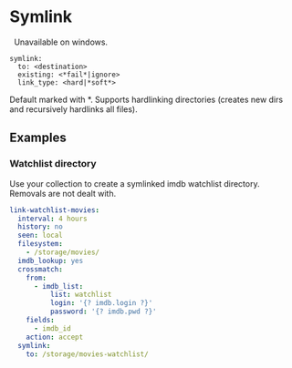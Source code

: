 # Symlink
<div class="alert alert-warning" role="alert">
  <span class="glyphicon glyphicon-info-sign"></span>
  &nbsp;
  Unavailable on windows.
</div>


```text
symlink:
  to: <destination>
  existing: <*fail*|ignore>
  link_type: <hard|*soft*>
```
Default marked with \*. Supports hardlinking directories (creates new dirs and recursively hardlinks all files).
## Examples


### Watchlist directory
Use your collection to create a symlinked imdb watchlist directory. Removals are not dealt with.

```yaml
link-watchlist-movies:
  interval: 4 hours
  history: no
  seen: local
  filesystem:
    - /storage/movies/
  imdb_lookup: yes
  crossmatch:
    from:
      - imdb_list:
          list: watchlist
          login: '{? imdb.login ?}'
          password: '{? imdb.pwd ?}'
    fields:
      - imdb_id
    action: accept
  symlink:
    to: /storage/movies-watchlist/
```